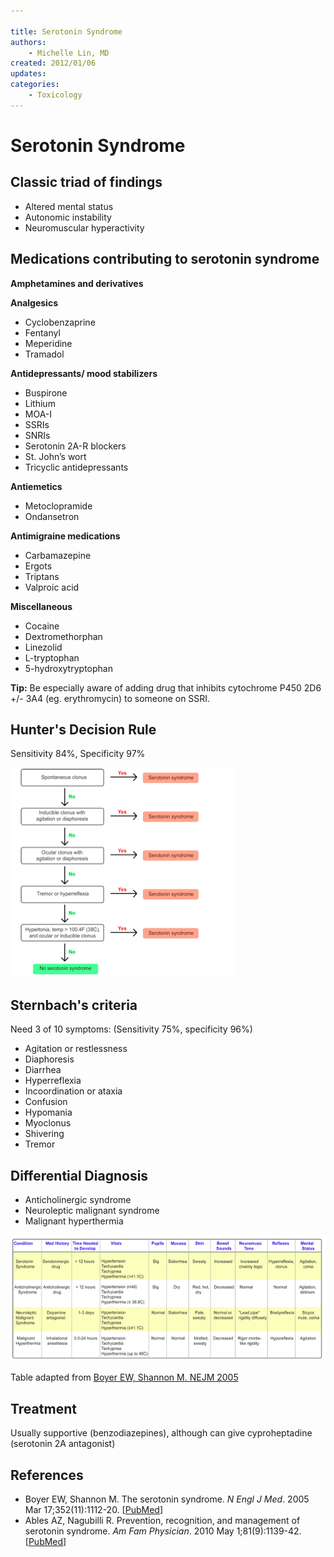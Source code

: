 ```yaml
---

title: Serotonin Syndrome
authors:
    - Michelle Lin, MD
created: 2012/01/06
updates:
categories:
    - Toxicology
---
```


# Serotonin Syndrome

## Classic triad of findings 

- Altered mental status
- Autonomic instability
- Neuromuscular hyperactivity

## Medications contributing to serotonin syndrome

**Amphetamines and derivatives**

**Analgesics**

- <span class="drug">Cyclobenzaprine</span>
- <span class="drug">Fentanyl</span>
- <span class="drug">Meperidine</span>
- <span class="drug">Tramadol</span>

**Antidepressants/ mood stabilizers**

- <span class="drug">Buspirone</span>
- <span class="drug">Lithium</span>
- <span class="drug">MOA-I</span>
- <span class="drug">SSRIs</span>
- <span class="drug">SNRIs </span>
- <span class="drug">Serotonin 2A-R blockers</span>
- <span class="drug">St. John’s wort</span>
- <span class="drug">Tricyclic antidepressants</span>

**Antiemetics**

- <span class="drug">Metoclopramide </span>
- <span class="drug">Ondansetron</span>

**Antimigraine medications**

- <span class="drug">Carbamazepine </span>
- <span class="drug">Ergots </span>
- <span class="drug">Triptans</span>
- <span class="drug">Valproic acid</span>

**Miscellaneous**

- <span class="drug">Cocaine</span>
- <span class="drug">Dextromethorphan</span>
- <span class="drug">Linezolid</span>
- <span class="drug">L-tryptophan</span>
- <span class="drug">5-hydroxytryptophan</span>

**Tip:** Be especially aware of adding drug that inhibits cytochrome P450 2D6 +/- 3A4 (eg. erythromycin) to someone on SSRI.

## Hunter's Decision Rule 

Sensitivity 84%, Specificity 97%

![Hunter's decision Rule diagram](media/serotonin-syndrome_image-1.png)

## Sternbach's criteria

Need 3 of 10 symptoms: (Sensitivity 75%, specificity 96%)

- Agitation or restlessness
- Diaphoresis
- Diarrhea
- Hyperreflexia
- Incoordination or ataxia
- Confusion
- Hypomania
- Myoclonus
- Shivering
- Tremor 

## Differential Diagnosis

- Anticholinergic syndrome
- Neuroleptic malignant syndrome
- Malignant hyperthermia 

![Sternbach's criteria table](media/serotonin-syndrome_image-2.png)

Table adapted from [Boyer EW, Shannon M. NEJM 2005](http://www.ncbi.nlm.nih.gov/pubmed/15784664)

## Treatment 

Usually supportive (benzodiazepines), although can give <span class="drug">cyproheptadine</span> (serotonin 2A antagonist) 

## References

- Boyer EW, Shannon M. The serotonin syndrome. _N Engl J Med_. 2005 Mar 17;352(11):1112-20. [[PubMed](http://www.ncbi.nlm.nih.gov/pubmed/15784664)]
- Ables AZ, Nagubilli R. Prevention, recognition, and management of serotonin syndrome. _Am Fam Physician_. 2010 May 1;81(9):1139-42. [[PubMed](http://www.ncbi.nlm.nih.gov/pubmed/?term=20433130)]
